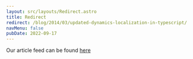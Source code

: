 ```yaml
---
layout: src/layouts/Redirect.astro
title: Redirect
redirect: /blog/2014/03/updated-dynamics-localization-in-typescript/
navMenu: false
pubDate: 2022-09-17
---
```

<div>
Our article feed can be found <a href="/blog/2014/03/updated-dynamics-localization-in-typescript/">here</a>
</div>
